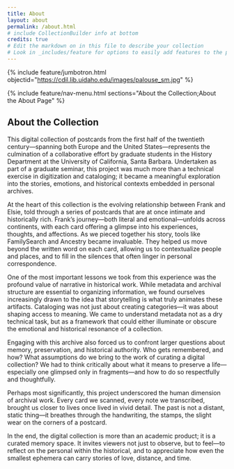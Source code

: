 ```yaml
---
title: About
layout: about
permalink: /about.html
# include CollectionBuilder info at bottom
credits: true
# Edit the markdown on in this file to describe your collection
# Look in _includes/feature for options to easily add features to the page
---
```


{% include feature/jumbotron.html objectid="https://cdil.lib.uidaho.edu/images/palouse_sm.jpg" %}

{% include feature/nav-menu.html sections="About the Collection;About the About Page" %}

## About the Collection

This digital collection of postcards from the first half of the twentieth century—spanning both Europe and the United States—represents the culmination of a collaborative effort by graduate students in the History Department at the University of California, Santa Barbara. Undertaken as part of a graduate seminar, this project was much more than a technical exercise in digitization and cataloging; it became a meaningful exploration into the stories, emotions, and historical contexts embedded in personal archives.

At the heart of this collection is the evolving relationship between Frank and Elsie, told through a series of postcards that are at once intimate and historically rich. Frank’s journey—both literal and emotional—unfolds across continents, with each card offering a glimpse into his experiences, thoughts, and affections. As we pieced together his story, tools like FamilySearch and Ancestry became invaluable. They helped us move beyond the written word on each card, allowing us to contextualize people and places, and to fill in the silences that often linger in personal correspondence.

One of the most important lessons we took from this experience was the profound value of narrative in historical work. While metadata and archival structure are essential to organizing information, we found ourselves increasingly drawn to the idea that storytelling is what truly animates these artifacts. Cataloging was not just about creating categories—it was about shaping access to meaning. We came to understand metadata not as a dry technical task, but as a framework that could either illuminate or obscure the emotional and historical resonance of a collection.

Engaging with this archive also forced us to confront larger questions about memory, preservation, and historical authority. Who gets remembered, and how? What assumptions do we bring to the work of curating a digital collection? We had to think critically about what it means to preserve a life—especially one glimpsed only in fragments—and how to do so respectfully and thoughtfully.

Perhaps most significantly, this project underscored the human dimension of archival work. Every card we scanned, every note we transcribed, brought us closer to lives once lived in vivid detail. The past is not a distant, static thing—it breathes through the handwriting, the stamps, the slight wear on the corners of a postcard.

In the end, the digital collection is more than an academic product; it is a curated memory space. It invites viewers not just to observe, but to feel—to reflect on the personal within the historical, and to appreciate how even the smallest ephemera can carry stories of love, distance, and time.



